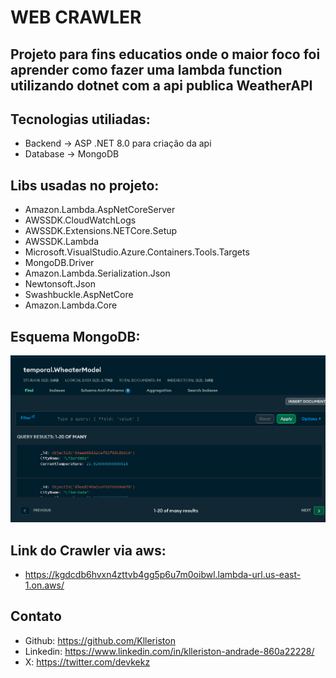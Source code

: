 # WEB CRAWLER 

## Projeto para fins educatios onde o maior foco foi aprender como fazer uma lambda function utilizando dotnet com a api publica WeatherAPI

## Tecnologias utiliadas:
- Backend -> ASP .NET 8.0 para criação da api
- Database -> MongoDB
  
## Libs usadas no projeto:
- Amazon.Lambda.AspNetCoreServer
- AWSSDK.CloudWatchLogs
- AWSSDK.Extensions.NETCore.Setup
- AWSSDK.Lambda
- Microsoft.VisualStudio.Azure.Containers.Tools.Targets
- MongoDB.Driver
- Amazon.Lambda.Serialization.Json
- Newtonsoft.Json
- Swashbuckle.AspNetCore
- Amazon.Lambda.Core

## Esquema MongoDB:

 ![Esquema](assets/tela.png)
## Link do Crawler via aws:
- https://kgdcdb6hvxn4zttvb4gg5p6u7m0oibwl.lambda-url.us-east-1.on.aws/

## Contato
- Github: https://github.com/Klleriston
- Linkedin: https://www.linkedin.com/in/klleriston-andrade-860a22228/
- X: https://twitter.com/devkekz

